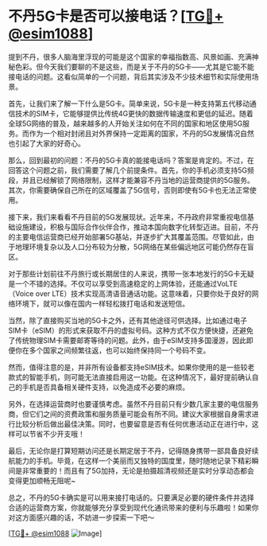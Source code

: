 # 不丹5G卡是否可以接电话？[[TG💪+ @esim1088](https://t.me/s/esim1088)]

提到不丹，很多人脑海里浮现的可能是这个国家的幸福指数高、风景如画、充满神秘色彩。但今天我们要聊的不是这些，而是关于不丹的5G卡——尤其是它能不能接电话的问题。这看似简单的一个问题，背后其实涉及不少技术细节和实际使用场景。

首先，让我们来了解一下什么是5G卡。简单来说，5G卡是一种支持第五代移动通信技术的SIM卡，它能够提供比传统4G更快的数据传输速度和更低的延迟。随着全球5G网络的普及，越来越多的人开始关注如何在不同的国家和地区使用5G服务。而作为一个相对封闭且对外界保持一定距离的国家，不丹的5G发展情况自然也引起了大家的好奇心。

那么，回到最初的问题：不丹的5G卡真的能接电话吗？答案是肯定的。不过，在回答这个问题之前，我们需要了解几个前提条件。首先，你的手机必须支持5G频段，并且已经解锁了网络限制，这样才能兼容不丹当地的运营商提供的5G服务。其次，你需要确保自己所在的区域覆盖了5G信号，否则即使有5G卡也无法正常使用。

接下来，我们来看看不丹目前的5G发展现状。近年来，不丹政府非常重视电信基础设施建设，积极与国际合作伙伴合作，推动本国向数字化转型迈进。目前，不丹的主要电信运营商已经开始部署5G基站，并逐步扩大其覆盖范围。尽管如此，由于地理环境复杂以及人口分布较为分散，5G网络在某些偏远地区可能仍然存在盲区。

对于那些计划前往不丹旅行或长期居住的人来说，携带一张本地发行的5G卡无疑是一个不错的选择。不仅可以享受到高速稳定的上网体验，还能通过VoLTE（Voice over LTE）技术实现高清语音通话功能。这意味着，只要你处于良好的网络环境下，就可以像在国内一样轻松拨打电话和发送短信。

当然，除了直接购买当地的5G卡之外，还有其他途径可供选择。比如通过电子SIM卡（eSIM）的形式来获取不丹的虚拟号码。这种方式不仅方便快捷，还避免了传统物理SIM卡需要邮寄等待的问题。此外，由于eSIM支持多国漫游，因此即便你在多个国家之间频繁往返，也可以始终保持同一个号码不变。

然而，值得注意的是，并非所有设备都支持eSIM技术。如果你使用的是一些较老款式的智能手机，则可能无法直接启用这一功能。在这种情况下，最好提前确认自己的手机是否具备相关硬件支持，以免造成不必要的麻烦。

另外，在选择运营商时也要谨慎考虑。虽然不丹目前只有少数几家主要的电信服务商，但它们之间的资费政策和服务质量可能会有所不同。建议大家根据自身需求进行比较分析后做出最佳决策。同时，也要留意是否有任何优惠活动正在进行中，这样可以节省不少开支哦！

最后，无论你是打算短期访问还是长期定居于不丹，记得随身携带一部具备良好续航能力的手机。毕竟，在这样一个美丽而又独特的国度里，随时随地记录下精彩瞬间是非常重要的！而且有了5G加持，无论是拍摄超清视频还是实时分享动态都会变得更加顺畅无阻呢~

总之，不丹的5G卡确实是可以用来接打电话的。只要满足必要的硬件条件并选择合适的运营商方案，你就能够充分享受到现代化通讯带来的便利与乐趣啦！如果你对这方面感兴趣的话，不妨进一步探索一下吧～

[[TG💪+ @esim1088](https://t.me/s/esim1088) ![Image](https://i.postimg.cc/4NQfJmqS/Snipaste-2025-05-13-00-14-12.png)]